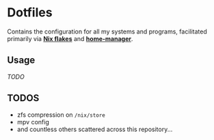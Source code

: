 # Dotfiles

Contains the configuration for all my systems and programs, facilitated
primarily via [**Nix flakes**](https://nixos.wiki/wiki/Flakes) and
[**home-manager**](https://github.com/nix-community/home-manager).

## Usage

_TODO_

## TODOS

- zfs compression on `/nix/store`
- mpv config
- and countless others scattered across this repository...
